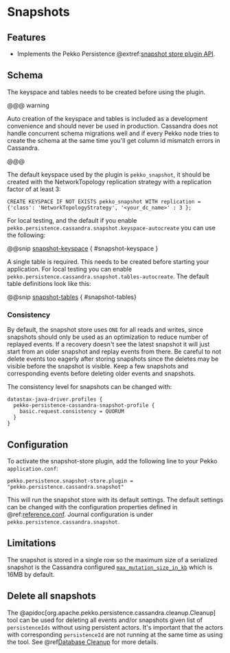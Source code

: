 # Snapshots

## Features

- Implements the Pekko Persistence @extref:[snapshot store plugin API](pekko:persistence-journals.html#snapshot-store-plugin-api).

## Schema

The keyspace and tables needs to be created before using the plugin. 
  
@@@ warning

Auto creation of the keyspace and tables
is included as a development convenience and should never be used in production. Cassandra does not handle
concurrent schema migrations well and if every Pekko node tries to create the schema at the same time you'll
get column id mismatch errors in Cassandra.

@@@

The default keyspace used by the plugin is `pekko_snapshot`, it should be created with the
NetworkTopology replication strategy with a replication factor of at least 3:

```
CREATE KEYSPACE IF NOT EXISTS pekko_snapshot WITH replication = {'class': 'NetworkTopologyStrategy', '<your_dc_name>' : 3 }; 
```

For local testing, and the default if you enable `pekko.persistence.cassandra.snapshot.keyspace-autocreate` you can use the following:

@@snip [snapshot-keyspace](/target/snapshot-keyspace.txt) { #snapshot-keyspace } 

A single table is required. This needs to be created before starting your application.
For local testing you can enable `pekko.persistence.cassandra.snapshot.tables-autocreate`.
The default table definitions look like this:

@@snip [snapshot-tables](/target/snapshot-tables.txt) { #snapshot-tables}

### Consistency

By default, the snapshot store uses `ONE` for all reads and writes, since snapshots
should only be used as an optimization to reduce number of replayed events.
If a recovery doesn't see the latest snapshot it will just start from an older snapshot
and replay events from there. Be careful to not delete events too eagerly after storing
snapshots since the deletes may be visible before the snapshot is visible. Keep a few
snapshots and corresponding events before deleting older events and snapshots.

The consistency level for snapshots can be changed with:

```
datastax-java-driver.profiles {
  pekko-persistence-cassandra-snapshot-profile {
    basic.request.consistency = QUORUM
  }
}
```

## Configuration

To activate the snapshot-store plugin, add the following line to your Pekko `application.conf`:

    pekko.persistence.snapshot-store.plugin = "pekko.persistence.cassandra.snapshot"

This will run the snapshot store with its default settings. The default settings can be changed with the configuration
properties defined in @ref:[reference.conf](configuration.md#default-configuration). Journal configuration is under 
`pekko.persistence.cassandra.snapshot`.

## Limitations

The snapshot is stored in a single row so the maximum size of a serialized snapshot is the Cassandra configured
[`max_mutation_size_in_kb`](https://cassandra.apache.org/doc/latest/faq/index.html#can-large-blob) which is 16MB by default.

## Delete all snapshots

The @apidoc[org.apache.pekko.persistence.cassandra.cleanup.Cleanup] tool can be used for deleting all events and/or snapshots
given list of `persistenceIds` without using persistent actors. It's important that the actors with corresponding
`persistenceId` are not running at the same time as using the tool. See @ref[Database Cleanup](./cleanup.md) for more details.
